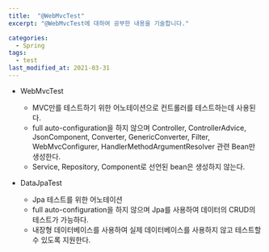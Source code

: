 ```yaml
---
title:  "@WebMvcTest"
excerpt: "@WebMvcTest에 대하여 공부한 내용을 기술합니다."

categories:
  - Spring
tags:
  - test
last_modified_at: 2021-03-31
---
```


* WebMvcTest
    * MVC만를 테스트하기 위한 어노테이션으로 컨트롤러를 테스트하는데 사용된다.
    * full auto-configuration을 하지 않으며 Controller, ControllerAdvice, JsonComponent, Converter, GenericConverter, Filter, WebMvcConfigurer, HandlerMethodArgumentResolver 관련 Bean만 생성한다.
    * Service, Repository, Component로 선언된 bean은 생성하지 않는다.

* DataJpaTest
    * Jpa 테스트를 위한 어노테이션
    * full auto-configuration을 하지 않으며 Jpa를 사용하여 데이터의 CRUD의 테스트가 가능하다.
    * 내장형 데이터베이스를 사용하여 실제 데이터베이스를 사용하지 않고 테스트할 수 있도록 지원한다.